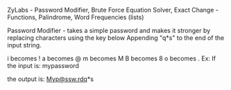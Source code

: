 ZyLabs - Password Modifier, Brute Force Equation Solver, Exact Change - Functions, Palindrome, Word Frequencies (lists)

Password Modifier - takes a simple password and makes it stronger by replacing characters using the key below
Appending "q*s" to the end of the input string.

i becomes !
a becomes @
m becomes M
B becomes 8
o becomes .
Ex: If the input is:
mypassword

the output is:
Myp@ssw.rdq*s
